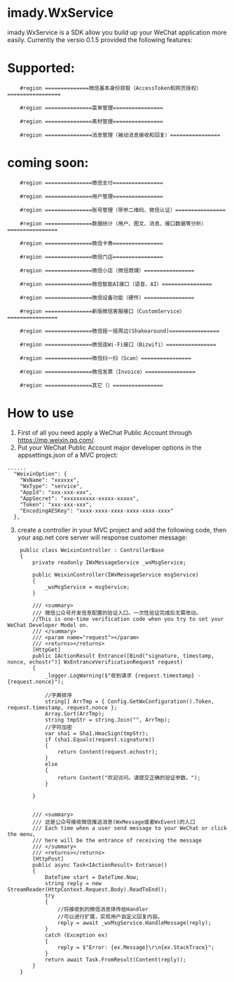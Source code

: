 # imady.WxService


imady.WxService is a SDK allow you build up your WeChat application more easily. Currently the versio 0.1.5 provided the following features:
# Supported:

        #region ==============微信基本身份获取（AccessToken和网页授权）=================   

        #region ===============菜单管理================   

        #region ===============素材管理================  

        #region ===============消息管理（被动消息接收和回复）================


# coming soon: 
        #region ===============微信支付================   

        #region ===============用户管理================  

        #region ===============账号管理（带参二维码、微信认证）================  

        #region ===============数据统计（用户、图文、消息、接口数据等分析）================  

        #region ===============微信卡券================  

        #region ===============微信门店================  

        #region ===============微信小店（微信商铺）================  

        #region ===============微信智能AI接口（语音、AI）================  

        #region ===============微信设备功能（硬件）================  

        #region ===============新版微信客服接口（CustomService）================  

        #region ===============微信摇一摇周边(Shakearound)================  

        #region ===============微信连Wi-Fi接口（Bizwifi）================  

        #region ===============微信扫一扫（Scan）================  

        #region ===============微信发票（Invoice）================  

        #region ===============其它（）================  

# How to use
1. First of all you need apply a WeChat Public Account through https://mp.weixin.qq.com/.
1. Put your WeChat Public Account major developer options in the appsettings.json of a MVC project:

~~~
......
  "WeixinOption": {
    "WxName": "xxxxxx",
    "WxType": "service",
    "AppId": "xxx-xxx-xxx",
    "AppSecret": "xxxxxxxxxx-xxxxx-xxxxx",
    "Token": "xxx-xxx-xxx",
    "EncodingAESKey": "xxxx-xxxx-xxxx-xxxx-xxxx-xxxx"
  },
  ~~~
3. create a controller in your MVC project and add the following code, then your asp.net core server will response customer message:

~~~
    public class WeixinController : ControllerBase
    {
        private readonly IWxMessageService _wxMsgService;

        public WeixinController(IWxMessageService msgService)
        {
            _wxMsgService = msgService;
        }

        /// <summary>
        /// 微信公众号开发信息配置的验证入口。一次性验证完成后无需改动。
        //This is one-time verification code when you try to set your WeChat Developer Model on.
        /// </summary>
        /// <param name="request"></param>
        /// <returns></returns>
        [HttpGet]
        public IActionResult Entrance([Bind("signature, timestamp, nonce, echostr")] WxEntranceVerificationRequest request)
        {
            _logger.LogWarning($"收到请求 {request.timestamp} - {request.nonce}");

            //字典排序
            string[] ArrTmp = { Config.GetWxConfiguration().Token, request.timestamp, request.nonce };
            Array.Sort(ArrTmp);
            string tmpStr = string.Join("", ArrTmp);
            //字符加密
            var sha1 = Sha1.HmacSign(tmpStr);
            if (sha1.Equals(request.signature))
            {
                return Content(request.echostr);
            }
            else
            {
                return Content("欢迎访问。请提交正确的验证参数。");
            }

        }


        /// <summary>
        /// 这是公众号接收微信推送消息(WxMessage或者WxEvent)的入口
        /// Each time when a user send message to your WeChat or click the menu, 
        /// here will be the entrance of receiving the message
        /// </summary>
        /// <returns></returns>
        [HttpPost]
        public async Task<IActionResult> Entrance()
        {
            DateTime start = DateTime.Now;
            string reply = new StreamReader(HttpContext.Request.Body).ReadToEnd();
            try
            {
                //将接收到的微信消息体传给Handler
                //可以进行扩展，实现用户自定义回复内容。
                reply = await _wxMsgService.HandleMessage(reply);
            }
            catch (Exception ex)
            {
                reply = $"Error: {ex.Message}\r\n{ex.StackTrace}";
            }
            return await Task.FromResult(Content(reply));
        }
    }
~~~

